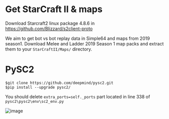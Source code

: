 # Get StarCraft II & maps
Download Starcraft2 linux package 4.8.6 in https://github.com/Blizzard/s2client-proto

We aim to get bot vs bot replay data in Simple64 and maps from 2019 season1.
Download Melee and Ladder 2019 Season 1 map packs and extract them to your `StarCraftII/Maps/` directory.

# PySC2
```
$git clone https://github.com/deepmind/pysc2.git
$pip install --upgrade pysc2/
```
You should delete `extra_ports=self._ports` part located in line 338 of `pysc2\pysc2\env\sc2_env.py`

![image](https://github.com/kapo-war/botreplaygenerator/assets/67684178/8a3ba5f8-c92b-465d-87e3-05aec87c19fe)

# 

